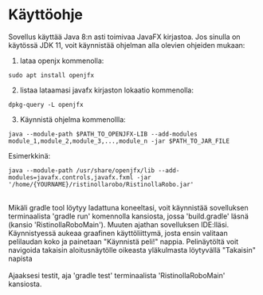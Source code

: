 # Käyttöohje
Sovellus käyttää Java 8:n asti toimivaa JavaFX kirjastoa. 
Jos sinulla on käytössä JDK 11, voit käynnistää ohjelman alla olevien ohjeiden mukaan:
</br>
1. lataa openjx kommenolla:
```console
sudo apt install openjfx
```
2. listaa lataamasi javafx kirjaston lokaatio kommenolla:
```console
dpkg-query -L openjfx
```
3. Käynnistä ohjelma kommenollla:
```console
java --module-path $PATH_TO_OPENJFX-LIB --add-modules module_1,module_2,module_3,...,module_n -jar $PATH_TO_JAR_FILE
```

Esimerkkinä:
```console
java --module-path /usr/share/openjfx/lib --add-modules=javafx.controls,javafx.fxml -jar '/home/{YOURNAME}/ristinollarobo/RistinollaRobo.jar'
```

</br>
Mikäli gradle tool löytyy ladattuna koneeltasi, voit käynnistää sovelluksen terminaalista 'gradle run' komennolla kansiosta, jossa 'build.gradle' läsnä (kansio 'RistinollaRoboMain'). Muuten ajathan sovelluksen IDE:lläsi. </br>
Käynnistyessä aukeaa graafinen käyttöliittymä, josta ensin valitaan pelilaudan koko ja painetaan "Käynnistä peli!" nappia. Pelinäytöltä voit navigoida takaisin aloitusnäytölle oikeasta yläkulmasta löytyvällä "Takaisin" napista
</br>
</br>
Ajaaksesi testit, aja 'gradle test' terminaalista 'RistinollaRoboMain' kansiosta.
